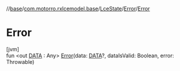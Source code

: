 //[base](../../../../index.md)/[com.motorro.rxlcemodel.base](../../index.md)/[LceState](../index.md)/[Error](index.md)/[Error](-error.md)

# Error

[jvm]\
fun &lt;out [DATA](index.md) : Any&gt; [Error](-error.md)(data: [DATA](index.md)?, dataIsValid: Boolean, error: Throwable)
